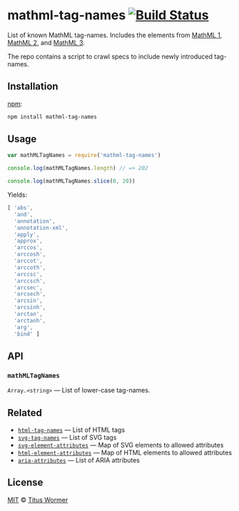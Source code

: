 # mathml-tag-names [![Build Status][build-badge]][build-page]

List of known MathML tag-names.  Includes the elements from
[MathML 1][mathml1], [MathML 2][mathml2], and
[MathML 3][mathml3].

The repo contains a script to crawl specs to include newly introduced
tag-names.

## Installation

[npm][]:

```bash
npm install mathml-tag-names
```

## Usage

```javascript
var mathMLTagNames = require('mathml-tag-names')

console.log(mathMLTagNames.length) // => 202

console.log(mathMLTagNames.slice(0, 20))
```

Yields:

```js
[ 'abs',
  'and',
  'annotation',
  'annotation-xml',
  'apply',
  'approx',
  'arccos',
  'arccosh',
  'arccot',
  'arccoth',
  'arccsc',
  'arccsch',
  'arcsec',
  'arcsech',
  'arcsin',
  'arcsinh',
  'arctan',
  'arctanh',
  'arg',
  'bind' ]
```

## API

### `mathMLTagNames`

`Array.<string>` — List of lower-case tag-names.

## Related

*   [`html-tag-names`](https://github.com/wooorm/html-tag-names)
    — List of HTML tags
*   [`svg-tag-names`](https://github.com/wooorm/svg-tag-names)
    — List of SVG tags
*   [`svg-element-attributes`](https://github.com/wooorm/svg-element-attributes)
    — Map of SVG elements to allowed attributes
*   [`html-element-attributes`](https://github.com/wooorm/html-element-attributes)
    — Map of HTML elements to allowed attributes
*   [`aria-attributes`](https://github.com/wooorm/aria-attributes)
    — List of ARIA attributes

## License

[MIT][license] © [Titus Wormer][author]

<!-- Definition -->

[build-badge]: https://img.shields.io/travis/wooorm/mathml-tag-names.svg

[build-page]: https://travis-ci.org/wooorm/mathml-tag-names

[npm]: https://docs.npmjs.com/cli/install

[license]: LICENSE

[author]: http://wooorm.com

[mathml1]: https://www.w3.org/TR/1998/REC-MathML-19980407/appendixF.html

[mathml2]: https://www.w3.org/TR/MathML2/appendixl.html

[mathml3]: https://www.w3.org/TR/MathML3/appendixi.html
